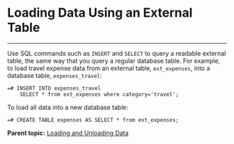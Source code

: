 # Loading Data Using an External Table
---

Use SQL commands such as `INSERT` and `SELECT` to query a readable external table, the same way that you query a regular database table. For example, to load travel expense data from an external table, `ext_expenses`, into a database table, `expenses_travel`:

```
=# INSERT INTO expenses_travel 
    SELECT * from ext_expenses where category='travel';

```

To load all data into a new database table:

```
=# CREATE TABLE expenses AS SELECT * from ext_expenses;

```

**Parent topic:** [Loading and Unloading Data](../../load/topics/g-loading-and-unloading-data.html)


